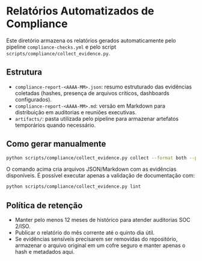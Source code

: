 # Relatórios Automatizados de Compliance

Este diretório armazena os relatórios gerados automaticamente pelo pipeline
`compliance-checks.yml` e pelo script `scripts/compliance/collect_evidence.py`.

## Estrutura

- `compliance-report-<AAAA-MM>.json`: resumo estruturado das evidências coletadas
  (hashes, presença de arquivos críticos, dashboards configurados).
- `compliance-report-<AAAA-MM>.md`: versão em Markdown para distribuição em
  auditorias e reuniões executivas.
- `artifacts/`: pasta utilizada pelo pipeline para armazenar artefatos
  temporários quando necessário.

## Como gerar manualmente

```bash
python scripts/compliance/collect_evidence.py collect --format both --period 2024-08
```

O comando acima cria arquivos JSON/Markdown com as evidências disponíveis. É
possível executar apenas a validação de documentação com:

```bash
python scripts/compliance/collect_evidence.py lint
```

## Política de retenção

- Manter pelo menos 12 meses de histórico para atender auditorias SOC 2/ISO.
- Publicar o relatório do mês corrente até o quinto dia útil.
- Se evidências sensíveis precisarem ser removidas do repositório, armazenar o
  arquivo original em um cofre seguro e manter apenas o hash e metadados aqui.
